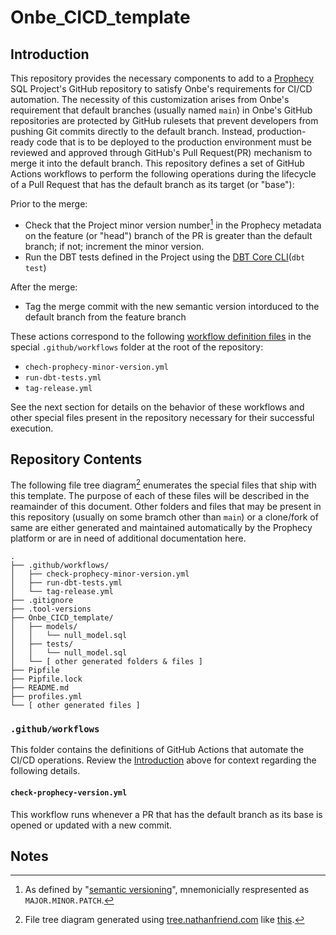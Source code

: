 # Onbe_CICD_template


## Introduction

This repository provides the necessary components to add to a [Prophecy](https://www.prophecy.io/) SQL Project's GitHub repository to satisfy Onbe's requirements for CI/CD automation.  The necessity of this customization arises from Onbe's requirement that default branches (usually named `main`) in Onbe's GitHub repositories are protected by GitHub rulesets that prevent developers from pushing Git commits directly to the default branch.  Instead, production-ready code that is to be deployed to the production environment must be reviewed and approved through GitHub's Pull Request(PR) mechanism to merge it into the default branch.  This repository defines a set of GitHub Actions workflows to perform the following operations during the lifecycle of a Pull Request that has the default branch as its target (or "base"):

Prior to the merge:
- Check that the Project minor version number[^2] in the Prophecy metadata on the feature (or "head") branch of the PR is greater than the default branch; if not; increment the minor version.
- Run the DBT tests defined in the Project using the [DBT Core CLI](https://docs.getdbt.com/reference/commands/test)(`dbt test`)

After the merge:
- Tag the merge commit with the new semantic version intorduced to the default branch from the feature branch

These actions correspond to the following [workflow definition files](https://docs.github.com/en/actions/writing-workflows/about-workflows) in the special `.github/workflows` folder at the root of the repository:
- `chech-prophecy-minor-version.yml`
- `run-dbt-tests.yml`
- `tag-release.yml`

See the next section for details on the behavior of these workflows and other special files present in the repository necessary for their successful execution.


## Repository Contents

The following file tree diagram[^1] enumerates the special files that ship with this template.  The purpose of each of these files will be described in the reamainder of this document.  Other folders and files that may be present in this repository (usually on some bramch other than `main`) or a clone/fork of same are either generated and maintained automatically by the Prophecy platform or are in need of additional documentation here.

```
.
├── .github/workflows/
│   ├── check-prophecy-minor-version.yml
│   ├── run-dbt-tests.yml
│   └── tag-release.yml
├── .gitignore
├── .tool-versions
├── Onbe_CICD_template/
│   ├── models/
│   │   └── null_model.sql
│   ├── tests/
│   │   └── null_model.sql
│   └── [ other generated folders & files ] 
├── Pipfile
├── Pipfile.lock
├── README.md
├── profiles.yml
└── [ other generated files ]
```

### `.github/workflows`

This folder contains the definitions of GitHub Actions that automate the CI/CD operations.  Review the [Introduction](#introduction) above for context regarding the following details.


#### `check-prophecy-version.yml`

This workflow runs whenever a PR that has the default branch as its base is opened or updated with a new commit.


## Notes

[^1]: File tree diagram generated using [tree.nathanfriend.com](https://tree.nathanfriend.com/) like [this](https://tree.nathanfriend.com/?s=(%27options!(%27fancy7~fullPath!false~trailingSlash7~rootDot7)~9(%279%27.github%2FworkflowsKcheck-prophecy-minor-45*run-dbt-tests5*tag-release52.gitignore2.tool-4s2Onbe_CICD_templateKF3test30oldH8%26%206J%20GG.lock2README.md2pro6s520ileJ%27)~4!%271%27)*2B0%5B%20othH%20genHated%20f2%5Cn3s*Bnull_F.sql*4vHsion5.yml6file7!true8s%209source!B%20%20FmodelG2Pip6HerJ8%5DK%2F*%01KJHGFB987654320*).

[^2]: As defined by "[semantic versioning](https://semver.org/)", mnemonicially respresented as `MAJOR.MINOR.PATCH`. 
